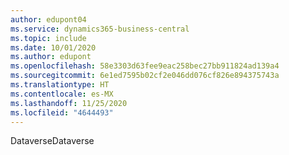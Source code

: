 ```yaml
---
author: edupont04
ms.service: dynamics365-business-central
ms.topic: include
ms.date: 10/01/2020
ms.author: edupont
ms.openlocfilehash: 58e3303d63fee9eac258bec27bb911824ad139a4
ms.sourcegitcommit: 6e1ed7595b02cf2e046dd076cf826e894375743a
ms.translationtype: HT
ms.contentlocale: es-MX
ms.lasthandoff: 11/25/2020
ms.locfileid: "4644493"
---
```

<span data-ttu-id="532ac-101">Dataverse</span><span class="sxs-lookup"><span data-stu-id="532ac-101">Dataverse</span></span>